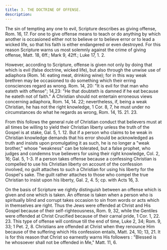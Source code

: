 ```yaml
---
title: 3. THE DOCTRINE OF OFFENSE.
description: 
---
```


The sin of tempting any one to evil, Scripture describes as giving offense, Rom. 16, 17. For one to give offense means to teach or do anything by which another is occasioned either not to believe or to believe error or to lead a wicked life, so that his faith is either endangered or even destroyed. For this reason Scripture warns us most solemnly against the crime of giving offense, Matt. 18, 6ff.; Mark 9, 42ff.; Luke 17, 1. 2.

However, according to Scripture, offense is given not only by doing that which is evil (false doctrine, wicked life), but also through the unwise use of adiaphora (Rom. 14: eating meat, drinking wine); for in this way weak brethren may be occasioned to do something which their erring consciences regard as wrong. Rom. 14, 20: "It is evil for that man who eateth with offense"; 14,23: "He that doubteth is damned if he eat because he eateth not of faith." A Christian should not entertain erroneous views concerning adiaphora, Rom. 14, 14. 22; nevertheless, if, being a weak Christian, he has not the right knowledge, 1 Cor. 8, 7, he must under no circumstances do what he regards as wrong, Rom. 14, 15. 21. 23.

From this follows the general rule of Christian conduct that believers must at all times be willing to yield their Christian liberty unless the truth of the Gospel is at stake, Gal. 5, 1. 12. But if a person who claims to be weak in Christian knowledge demands that his error should be acknowledged as truth and insists upon promulgating it as such, he is no longer a "weak brother," whose "weakness" can be tolerated, but a false prophet, who judges and condemns true believers for using their right knowledge, Col. 2, 16; Gal. 5, 1-3. If a person takes offense because a confessing Christian is compelled to use his Christian liberty on account of the confession involved, no guilt attaches to such a Christian for using his liberty for the Gospel's sake. The guilt rather attaches to those who compel the true Christian to insist upon his liberty, Gal. 2, 4. 5; cp. with Acts 16, 3.

On the basis of Scripture we rightly distinguish between an offense which is given and one which is taken. An offense is taken when a person who is spiritually blind and corrupt takes occasion to sin from words or acts which in themselves are right. Thus the Jews were offended at Christ and His Gospel because of their self-righteousness, Rom. 9, 32, while the Gentiles were offended at Christ Crucified because of their carnal pride, 1 Cor. 1, 22. 23. This type of offense will continue till the end of time, Luke 2, 34; Rom. 9, 33; 1 Pet. 2, 8. Christians are offended at Christ when they renounce Him because of the suffering which His confession entails, Matt. 24, 10; 13, 21. It is for this reason that Christ so earnestly warns His followers : "Blessed is he whosoever shall not be offended in Me," Matt. 11, 6.